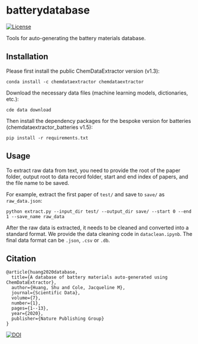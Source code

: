# batterydatabase

[![License](http://img.shields.io/:license-mit-blue.svg?style=flat-square)](https://github.com/shuhuang/batterygui/blob/master/LICENSE)

Tools for auto-generating the battery materials database.

## Installation

Please first install the public ChemDataExtractor version (v1.3):
```
conda install -c chemdataextractor chemdataextractor
```

Download the necessary data files (machine learning models, dictionaries, etc.):
```
cde data download
```

Then install the dependency packages for the bespoke version for batteries (chemdataextractor_batteries v1.5):
```
pip install -r requirements.txt
```

## Usage

To extract raw data from text, you need to provide the root of the paper folder, output root to data record folder, start and end index of papers, and the file name to be saved.

For example, extract the first paper of `test/` and save to `save/` as `raw_data.json`:
```
python extract.py --input_dir test/ --output_dir save/ --start 0 --end 1 --save_name raw_data
```

After the raw data is extracted, it needs to be cleaned and converted into a standard format. We provide the data cleaning code in `dataclean.ipynb`. The final data format can be `.json`, `.csv` or `.db`.

## Citation
```
@article{huang2020database,
  title={A database of battery materials auto-generated using ChemDataExtractor},
  author={Huang, Shu and Cole, Jacqueline M},
  journal={Scientific Data},
  volume={7},
  number={1},
  pages={1--13},
  year={2020},
  publisher={Nature Publishing Group}
}
```
[![DOI](https://zenodo.org/badge/DOI/10.1038/s41597-020-00602-2.svg)](https://doi.org/10.1038/s41597-020-00602-2)
